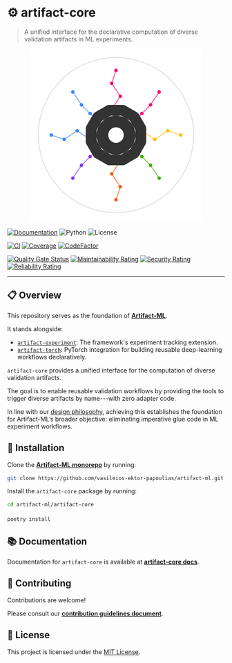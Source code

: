 # ⚙️ artifact-core

> A unified interface for the declarative computation of diverse validation artifacts in ML experiments.

<p align="center">
  <img src="./assets/artifact_ml_logo.svg" width="400" alt="Artifact-ML Logo">
</p>

[![Documentation](https://img.shields.io/badge/docs-mkdocs-blue)](https://artifact-ml.readthedocs.io/en/latest/artifact_core)
![Python](https://img.shields.io/badge/python-3.11+-blue.svg)
![License](https://img.shields.io/github/license/vasileios-ektor-papoulias/artifact-ml)

[![CI](https://img.shields.io/github/actions/workflow/status/vasileios-ektor-papoulias/artifact-ml/ci_push_main.yml?branch=main&label=CI)](https://github.com/vasileios-ektor-papoulias/artifact-ml/actions/workflows/ci_push_main.yml)
[![Coverage](https://codecov.io/gh/vasileios-ektor-papoulias/artifact-ml/branch/main/graph/badge.svg?flag=core)](https://codecov.io/gh/vasileios-ektor-papoulias/artifact-ml/flags#core)
[![CodeFactor](https://www.codefactor.io/repository/github/vasileios-ektor-papoulias/artifact-ml/badge)](https://www.codefactor.io/repository/github/vasileios-ektor-papoulias/artifact-ml)

[![Quality Gate Status](https://sonarcloud.io/api/project_badges/measure?project=vasileios-ektor-papoulias_artifact-core&metric=alert_status&branch=main)](https://sonarcloud.io/summary/new_code?id=vasileios-ektor-papoulias_artifact-core&branch=main)
[![Maintainability Rating](https://sonarcloud.io/api/project_badges/measure?project=vasileios-ektor-papoulias_artifact-core&metric=sqale_rating&branch=main)](https://sonarcloud.io/summary/new_code?id=vasileios-ektor-papoulias_artifact-core&branch=main)
[![Security Rating](https://sonarcloud.io/api/project_badges/measure?project=vasileios-ektor-papoulias_artifact-core&metric=security_rating&branch=main)](https://sonarcloud.io/summary/new_code?id=vasileios-ektor-papoulias_artifact-core&branch=main)
[![Reliability Rating](https://sonarcloud.io/api/project_badges/measure?project=vasileios-ektor-papoulias_artifact-core&metric=reliability_rating&branch=main)](https://sonarcloud.io/summary/new_code?id=vasileios-ektor-papoulias_artifact-core&branch=main)

---

## 📋 Overview

This repository serves as the foundation of [**Artifact-ML**](https://github.com/vasileios-ektor-papoulias/artifact-ml/tree/main).

It stands alongside:

- [`artifact-experiment`](https://github.com/vasileios-ektor-papoulias/artifact-ml/tree/main/artifact-experiment): The framework's experiment tracking extension.
- [`artifact-torch`](https://github.com/vasileios-ektor-papoulias/artifact-ml/tree/main/artifact-torch): PyTorch integration for building reusable deep-learning workflows declaratively.

`artifact-core` provides a unified interface for the computation of diverse validation artifacts.

The goal is to enable reusable validation workflows by providing the tools to trigger diverse artifacts by name---with zero adapter code.

In line with our [design philosophy](https://artifact-ml.readthedocs.io/en/latest/value_philosophy/), achieving this establishes the foundation for Artifact-ML’s broader objective: eliminating imperative glue code in ML experiment workflows.

## 🚀 Installation

Clone the [**Artifact-ML monorepo**](https://github.com/vasileios-ektor-papoulias/artifact-ml/tree/main) by running:

```bash
git clone https://github.com/vasileios-ektor-papoulias/artifact-ml.git
```

Install the `artifact-core` package by running:

```bash
cd artifact-ml/artifact-core

poetry install
```

## 📚 Documentation

Documentation for `artifact-core` is available at [**artifact-core docs**](https://artifact-ml.readthedocs.io/en/latest/artifact-core).

## 🤝 Contributing

Contributions are welcome!

Please consult our [**contribution guidelines document**](https://artifact-ml.readthedocs.io/en/latest/Development/contributing).

## 📄 License

This project is licensed under the [MIT License](https://img.shields.io/github/license/vasileios-ektor-papoulias/artifact-ml).
